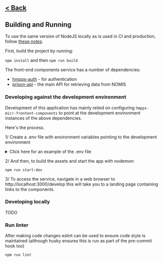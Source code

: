 [< Back](../README.md)
---

## Building and Running



To use the same version of NodeJS locally as is used in CI and production, follow [these notes](nvm.md).

First, build the project by running:

`npm install` and then `npm run build`

The front-end components service has a number of dependencies:

* [hmpps-auth](https://github.com/ministryofjustice/hmpps-auth) - for authentication
* [prison-api](https://github.com/ministryofjustice/prison-api) - the main API for retrieving data from NOMIS

### Developing against the development environment
Development of this application has mainly relied on configuring `hmpps-micr-frontent-components` to point at the development
environment instances of the above dependencies.

Here's the process.

1/ Create a .env file with environment variables pointing to the development environment
<details>
<summary>Click here for an example of the .env file</summary>
<br>
Note, personal client credentials need to be requested from the Auth team
to provide the missing client id and secret variables.

```
PORT=3000
NODE_ENV=development
API_CLIENT_ID=
API_CLIENT_SECRET=
SYSTEM_CLIENT_ID=
SYSTEM_CLIENT_SECRET=
TOKEN_VERIFICATION_ENABLED=true
HMPPS_AUTH_URL=https://sign-in-dev.hmpps.service.justice.gov.uk/auth
PRISON_API_URL=https://prison-api-dev.prison.service.justice.gov.uk
TOKEN_VERIFICATION_API_URL=https://token-verification-api-dev.prison.service.justice.gov.uk
```
</details>

2/ And then, to build the assets and start the app with nodemon:
```
npm run start:dev
```

3/ To access the service, navigate in a web browser to http://localhost:3000/develop
this will take you to a landing page containing links to the components.

### Developing locally

TODO

### Run linter

After making code changes eslint can be used to ensure code style is maintained
(although husky ensures this is run as part of the pre-commit hook too)
```
npm run lint
```
